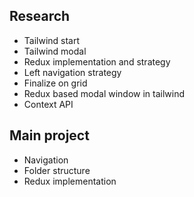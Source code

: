## Research
- Tailwind start
- Tailwind modal
- Redux implementation and strategy
- Left navigation strategy
- Finalize on grid
- Redux based modal window in tailwind
- Context API

## Main project
- Navigation
- Folder structure
- Redux implementation
